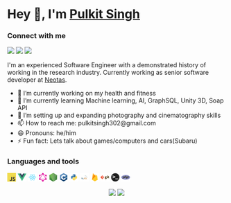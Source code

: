 # Hey 👋, I'm <a href="http://pulkits.netlify.app/">Pulkit Singh</a>



<h3>Connect with me</h3>

[<img src="https://img.shields.io/badge/twitter-%231DA1F2.svg?&style=for-the-badge&logo=twitter&logoColor=white" />](https://twitter.com/linktotheart)  [<img src="https://img.shields.io/badge/linkedin-%230077B5.svg?&style=for-the-badge&logo=linkedin&logoColor=white" />](https://www.linkedin.com/in/pulkit-singh-2/) [<img src = "https://img.shields.io/badge/instagram-%23E4405F.svg?&style=for-the-badge&logo=instagram&logoColor=white">](https://www.instagram.com/ultraaaaviolent/)

<p>I'm an experienced  Software Engineer with a demonstrated history of working in the research industry. Currently working as senior software developer at <a href="https://neotas.com/" target="_blank" class="btn-link" >Neotas</a>. 
<!-- I have managed to work with different companies as software developer in different capacities which include;
	<a href="https://www.aimgroup.co.tz/" target="_blank" class="btn-link">AIM Group Tanzania,</a>
	<a href="https://web.facebook.com/iran.medical.clinic.kenya/"  target="_blank" class="btn-link">Iran Medical Clinic,</a>
	<a href="https://linksoft.co.ke/" target="_blank" class="btn-link">linksoft telecommunication,</a>
	<a href="https://www.thedigitalgroup.biz/"target="_blank" class="btn-link">Digital Consulting Group</a> -->
  </p>
   <ul>
        <li>🌱 I’m currently working on my health and fitness</li>
        <li>🔭 I’m currently learning Machine learning, AI, GraphSQL, Unity 3D, Soap API</li>
        <!-- <li>👯 I’m currently a student at Google Africa Android developer scholarship (GAADS)</li> -->
        <li>👯 I’m setting up and expanding photography and cinematography skills</li>
        <li>📫 How to reach me: pulkitsingh302@gmail.com</li>
        <li>😄 Pronouns: he/him</li>
        <li>⚡ Fun fact: Lets talk about games/computers and cars(Subaru)</li>
  </ul>


  <h3>Languages and tools</h3>
  		<code><img height="20" src="https://raw.githubusercontent.com/github/explore/80688e429a7d4ef2fca1e82350fe8e3517d3494d/topics/javascript/javascript.png"></code>
		<code><img height="20" src="https://raw.githubusercontent.com/github/explore/80688e429a7d4ef2fca1e82350fe8e3517d3494d/topics/vue/vue.png"></code>
		<code><img height="20" src="https://raw.githubusercontent.com/github/explore/80688e429a7d4ef2fca1e82350fe8e3517d3494d/topics/react/react.png"></code>
		<code><img height="20" src="https://raw.githubusercontent.com/github/explore/5c058a388828bb5fde0bcafd4bc867b5bb3f26f3/topics/graphql/graphql.png"></code>
		<code><img height="20" src="https://raw.githubusercontent.com/github/explore/80688e429a7d4ef2fca1e82350fe8e3517d3494d/topics/nodejs/nodejs.png"></code>
		<code><img height="20" src="https://raw.githubusercontent.com/github/explore/80688e429a7d4ef2fca1e82350fe8e3517d3494d/topics/cpp/cpp.png"></code>
		<code><img height="20" src="https://raw.githubusercontent.com/github/explore/80688e429a7d4ef2fca1e82350fe8e3517d3494d/topics/python/python.png"></code>
		<code><img height="20" src="https://raw.githubusercontent.com/github/explore/80688e429a7d4ef2fca1e82350fe8e3517d3494d/topics/mysql/mysql.png"></code>
		<code><img height="20" src="https://raw.githubusercontent.com/github/explore/80688e429a7d4ef2fca1e82350fe8e3517d3494d/topics/firebase/firebase.png"></code>
		<code><img height="20" src="https://raw.githubusercontent.com/github/explore/80688e429a7d4ef2fca1e82350fe8e3517d3494d/topics/git/git.png"></code>
		<code><img height="20" src="https://raw.githubusercontent.com/github/explore/80688e429a7d4ef2fca1e82350fe8e3517d3494d/topics/terminal/terminal.png"></code>
		<code><img height="20" src="https://raw.githubusercontent.com/github/explore/80688e429a7d4ef2fca1e82350fe8e3517d3494d/topics/php/php.png"></code>


<p align = "center">
  <img src = "https://github-readme-stats.vercel.app/api?username=linktotheart&show_icons=true">
  <img src = "https://github-readme-stats.vercel.app/api/top-langs/?username=linktotheart">
</p>




